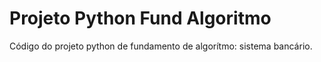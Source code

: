 # Projeto Python Fund Algoritmo
 Código do projeto python de fundamento de algorítmo: sistema bancário.
